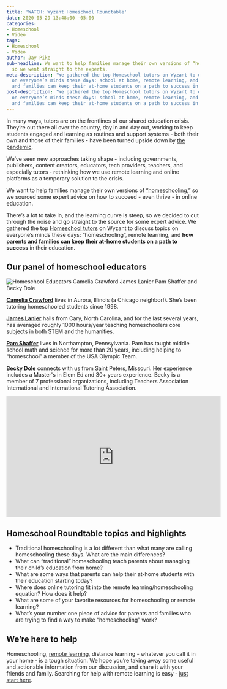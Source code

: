 ```yaml
---
title: 'WATCH: Wyzant Homeschool Roundtable'
date: 2020-05-29 13:48:00 -05:00
categories:
- Homeschool
- Video
tags:
- Homeschool
- Video
author: Jay Pike
sub-headline: We want to help families manage their own versions of “homeschooling,”
  so we went straight to the experts.
meta-description: 'We gathered the top Homeschool tutors on Wyzant to discuss topics
  on everyone’s minds these days: school at home, remote learning, and how parents
  and families can keep their at-home students on a path to success in their education.'
post-description: 'We gathered the top Homeschool tutors on Wyzant to discuss topics
  on everyone’s minds these days: school at home, remote learning, and how parents
  and families can keep their at-home students on a path to success in their education.'
---
```


In many ways, tutors are on the frontlines of our shared education crisis. They’re out there all over the country, day in and day out, working to keep students engaged and learning as routines and support systems - both their own and those of their families - have been turned upside down by [the pandemic](https://www.wyzant.com/blog/covid-19-tutoring/).

We’ve seen new approaches taking shape - including governments, publishers, content creators, educators, tech providers, teachers, and especially tutors - rethinking how we use remote learning and online platforms as a temporary solution to the crisis.

We want to help families manage their own versions of [“homeschooling,”](https://www.wyzant.com/blog/remote-learning-homeschool-faqs/) so we sourced some expert advice on how to succeed - even thrive - in online education.

There’s a lot to take in, and the learning curve is steep, so we decided to cut through the noise and go straight to the source for some expert advice. We gathered the top [Homeschool tutors](https://www.wyzant.com/Homeschool_tutors.aspx) on Wyzant to discuss topics on everyone’s minds these days: “homeschooling”, remote learning, and **how parents and families can keep their at-home students on a path to success** in their education. 

## Our panel of homeschool educators

![Homeschool Educators Camelia Crawford James Lanier Pam Shaffer and Becky Dole](/blog/uploads/Homeschool%20Roundtable%20Educators%20Banner.png)

**[Camelia Crawford](https://www.youtube.com/redirect?v=wJkjNIlyPVM&event=video_description&redir_token=hCEGf0BGJGW5UhkcSgXl2sEJK7h8MTU5MDg2NDc3MEAxNTkwNzc4Mzcw&q=https%3A%2F%2Fwww.wyzant.com%2Fmatch%2Ftutor%2F86809758)** lives in Aurora, Illinois (a Chicago neighbor!). She’s been tutoring homeschooled students since 1998.

**[James Lanier](https://www.youtube.com/redirect?v=wJkjNIlyPVM&event=video_description&redir_token=hCEGf0BGJGW5UhkcSgXl2sEJK7h8MTU5MDg2NDc3MEAxNTkwNzc4Mzcw&q=https%3A%2F%2Fwww.wyzant.com%2Fmatch%2Ftutor%2F85862980)** hails from Cary, North Carolina, and for the last several years, has averaged roughly 1000 hours/year teaching homeschoolers core subjects in both STEM and the humanities. 

**[Pam Shaffer](https://www.youtube.com/redirect?v=wJkjNIlyPVM&event=video_description&redir_token=hCEGf0BGJGW5UhkcSgXl2sEJK7h8MTU5MDg2NDc3MEAxNTkwNzc4Mzcw&q=https%3A%2F%2Fwww.wyzant.com%2Fmatch%2Ftutor%2F87489653)** lives in Northampton, Pennsylvania. Pam has taught middle school math and science for more than 20 years, including helping to “homeschool” a member of the USA Olympic Team. 

**[Becky Dole](https://www.youtube.com/redirect?v=wJkjNIlyPVM&event=video_description&redir_token=hCEGf0BGJGW5UhkcSgXl2sEJK7h8MTU5MDg2NDc3MEAxNTkwNzc4Mzcw&q=https%3A%2F%2Fwww.wyzant.com%2Fmatch%2Ftutor%2F77803630)** connects with us from Saint Peters, Missouri. Her experience includes a Master's in Elem Ed and 30+ years experience. Becky is a member of 7 professional organizations, including Teachers Association International and International Tutoring Association.

<iframe width="560" height="315" src="https://www.youtube.com/embed/wJkjNIlyPVM" frameborder="0" allow="accelerometer; autoplay; encrypted-media; gyroscope; picture-in-picture" allowfullscreen></iframe>

## Homeschool Roundtable topics and highlights<br />

- Traditional homeschooling is a lot different than what many are calling homeschooling these days. What are the main differences?
- What can “traditional” homeschooling teach parents about managing their child’s education from home? 
- What are some ways that parents can help their at-home students with their education starting today?
- Where does online tutoring fit into the remote learning/homeschooling equation? How does it help?
- What are some of your favorite resources for homeschooling or remote learning?
- What’s your number one piece of advice for parents and families who are trying to find a way to make “homeschooling” work? 

## We’re here to help

Homeschooling, [remote learning](https://www.wyzant.com/blog/types-of-remote-learning/), distance learning - whatever you call it in your home - is a tough situation. We hope you’re taking away some useful and actionable information from our discussion, and share it with your friends and family. Searching for help with remote learning is easy - [just start here](https://www.wyzant.com/blog/3-things-to-keep-in-mind-when-choosing-a-tutor/).

